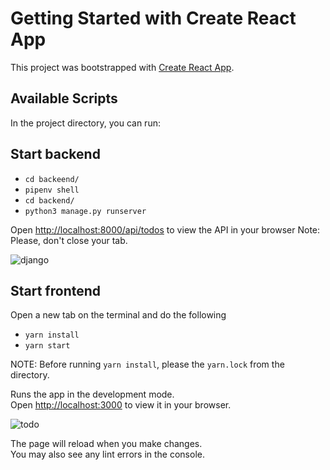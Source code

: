 # Getting Started with Create React App

This project was bootstrapped with [Create React App](https://github.com/facebook/create-react-app).

## Available Scripts

In the project directory, you can run:

## Start backend
- `cd backeend/`
- `pipenv shell`
- `cd backend/`
- `python3 manage.py runserver`

Open [http://localhost:8000/api/todos](http://localhost:8000/api/todos) to view the API in your browser
Note: Please, don't close your tab.

![django](https://user-images.githubusercontent.com/60210180/197700867-48430335-45e5-462c-b84e-c2bfdf3312b9.png)


## Start frontend
Open a new tab on the terminal and do the following
- `yarn install`
- `yarn start`

NOTE: Before running `yarn install`, please the `yarn.lock` from the directory.

Runs the app in the development mode.\
Open [http://localhost:3000](http://localhost:3000) to view it in your browser.

![todo](https://user-images.githubusercontent.com/60210180/197701010-77010602-e8f1-4e98-9cd5-072d5336309c.png)



The page will reload when you make changes.\
You may also see any lint errors in the console.

